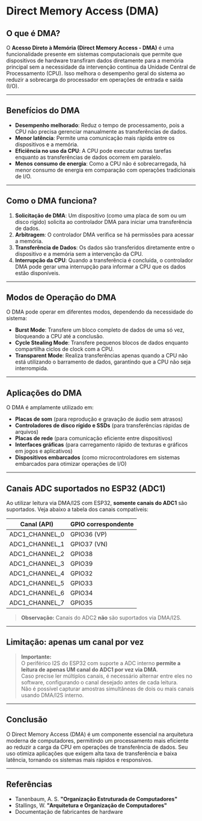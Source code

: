 # Direct Memory Access (DMA)

## O que é DMA?

O **Acesso Direto à Memória (Direct Memory Access - DMA)** é uma funcionalidade presente em sistemas computacionais que permite que dispositivos de hardware transfiram dados diretamente para a memória principal sem a necessidade da intervenção contínua da Unidade Central de Processamento (CPU). Isso melhora o desempenho geral do sistema ao reduzir a sobrecarga do processador em operações de entrada e saída (I/O).

---

## Benefícios do DMA

- **Desempenho melhorado**: Reduz o tempo de processamento, pois a CPU não precisa gerenciar manualmente as transferências de dados.
- **Menor latência**: Permite uma comunicação mais rápida entre os dispositivos e a memória.
- **Eficiência no uso da CPU**: A CPU pode executar outras tarefas enquanto as transferências de dados ocorrem em paralelo.
- **Menos consumo de energia**: Como a CPU não é sobrecarregada, há menor consumo de energia em comparação com operações tradicionais de I/O.

---

## Como o DMA funciona?

1. **Solicitação de DMA**: Um dispositivo (como uma placa de som ou um disco rígido) solicita ao controlador DMA para iniciar uma transferência de dados.
2. **Arbitragem**: O controlador DMA verifica se há permissões para acessar a memória.
3. **Transferência de Dados**: Os dados são transferidos diretamente entre o dispositivo e a memória sem a intervenção da CPU.
4. **Interrupção da CPU**: Quando a transferência é concluída, o controlador DMA pode gerar uma interrupção para informar a CPU que os dados estão disponíveis.

---

## Modos de Operação do DMA

O DMA pode operar em diferentes modos, dependendo da necessidade do sistema:

- **Burst Mode**: Transfere um bloco completo de dados de uma só vez, bloqueando a CPU até a conclusão.
- **Cycle Stealing Mode**: Transfere pequenos blocos de dados enquanto compartilha ciclos de clock com a CPU.
- **Transparent Mode**: Realiza transferências apenas quando a CPU não está utilizando o barramento de dados, garantindo que a CPU não seja interrompida.

---

## Aplicações do DMA

O DMA é amplamente utilizado em:

- **Placas de som** (para reprodução e gravação de áudio sem atrasos)
- **Controladores de disco rígido e SSDs** (para transferências rápidas de arquivos)
- **Placas de rede** (para comunicação eficiente entre dispositivos)
- **Interfaces gráficas** (para carregamento rápido de texturas e gráficos em jogos e aplicativos)
- **Dispositivos embarcados** (como microcontroladores em sistemas embarcados para otimizar operações de I/O)

---

## Canais ADC suportados no ESP32 (ADC1)

Ao utilizar leitura via DMA/I2S com ESP32, **somente canais do ADC1** são suportados. Veja abaixo a tabela dos canais compatíveis:

| Canal (API)      | GPIO correspondente |
|------------------|--------------------|
| ADC1_CHANNEL_0   | GPIO36 (VP)        |
| ADC1_CHANNEL_1   | GPIO37 (VN)        |
| ADC1_CHANNEL_2   | GPIO38             |
| ADC1_CHANNEL_3   | GPIO39             |
| ADC1_CHANNEL_4   | GPIO32             |
| ADC1_CHANNEL_5   | GPIO33             |
| ADC1_CHANNEL_6   | GPIO34             |
| ADC1_CHANNEL_7   | GPIO35             |

> **Observação:** Canais do ADC2 **não** são suportados via DMA/I2S.

---

## Limitação: apenas um canal por vez

> **Importante:**  
> O periférico I2S do ESP32 com suporte a ADC interno **permite a leitura de apenas UM canal do ADC1 por vez via DMA**.  
> Caso precise ler múltiplos canais, é necessário alternar entre eles no software, configurando o canal desejado antes de cada leitura.  
> Não é possível capturar amostras simultâneas de dois ou mais canais usando DMA/I2S interno.

---

## Conclusão

O Direct Memory Access (DMA) é um componente essencial na arquitetura moderna de computadores, permitindo um processamento mais eficiente ao reduzir a carga da CPU em operações de transferência de dados. Seu uso otimiza aplicações que exigem alta taxa de transferência e baixa latência, tornando os sistemas mais rápidos e responsivos.

---

## Referências

- Tanenbaum, A. S. **"Organização Estruturada de Computadores"**
- Stallings, W. **"Arquitetura e Organização de Computadores"**
- Documentação de fabricantes de hardware